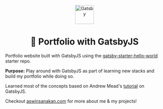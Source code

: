 <p align="center">
  <a href="https://www.gatsbyjs.org">
    <img alt="Gatsby" src="https://www.gatsbyjs.org/monogram.svg" width="60" />
  </a>
</p>
<h1 align="center">
  🚀 Portfolio with GatsbyJS
</h1>

Portfolio website built with GatsbyJS using the [gatsby-starter-hello-world](https://github.com/gatsbyjs/gatsby-starter-hello-world) starter repo.

**Purpose:** Play around with GatsbyJS as part of learning new stacks and build my portfolio while doing so.

Learned most of the concepts based on Andrew Mead's [tutorial](https://www.youtube.com/watch?v=8t0vNu2fCCM) on GatsbyJS.

Checkout [aswinsanakan.com](https://aswinsanakan.com) for more about me & my projects!

